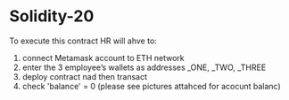 # Solidity-20


To execute this contract HR will ahve to:

1. connect Metamask account to ETH network
2. enter the 3 employee’s wallets as addresses _ONE, _TWO, _THREE
3. deploy contract nad then transact
4. check 'balance' = 0 (please see pictures attahced for acocunt balanc)
